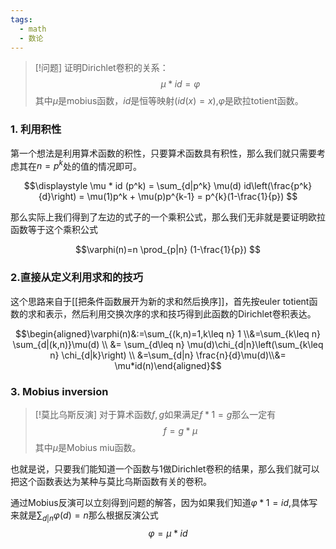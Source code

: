```yaml
---
tags:
  - math
  - 数论
---
```


> [!问题]
> 证明Dirichlet卷积的关系：$$\mu * id = \varphi$$
> 其中$\mu$是mobius函数，$id$是恒等映射($id(x)=x$),$\varphi$是欧拉totient函数。

### 1. 利用积性

第一个想法是利用算术函数的积性，只要算术函数具有积性，那么我们就只需要考虑其在$n=p^k$处的值的情况即可。

$$\displaystyle \mu * id (p^k) = \sum_{d|p^k} \mu(d) id\left(\frac{p^k}{d}\right) = \mu(1)p^k + \mu(p)p^{k-1} = p^{k}(1-\frac{1}{p}) $$

那么实际上我们得到了左边的式子的一个乘积公式，那么我们无非就是要证明欧拉函数等于这个乘积公式

$$\varphi(n)=n \prod_{p|n} (1-\frac{1}{p}) $$
### 2.直接从定义利用求和的技巧

这个思路来自于[[把条件函数展开为新的求和然后换序]]，首先按euler totient函数的求和表示，然后利用交换次序的求和技巧得到此函数的Dirichlet卷积表达。

$$\begin{aligned}\varphi(n)&:=\sum_{(k,n)=1,k\leq n} 1 \\&=\sum_{k\leq n} \sum_{d|(k,n)}\mu(d) \\ &= \sum_{d\leq n} \mu(d)\chi_{d|n}\left(\sum_{k\leq n} \chi_{d|k}\right) \\ &=\sum_{d|n} \frac{n}{d}\mu(d)\\&=  \mu*id(n)\end{aligned}$$

### 3. Mobius inversion

> [!莫比乌斯反演]
> 对于算术函数$f,g$如果满足$f*1=g$那么一定有$$f=g*\mu$$
> 其中$\mu$是Mobius miu函数。

也就是说，只要我们能知道一个函数与1做Dirichlet卷积的结果，那么我们就可以把这个函数表达为某种与莫比乌斯函数有关的卷积。

通过Mobius反演可以立刻得到问题的解答，因为如果我们知道$\varphi * 1 = id$,具体写来就是$\sum_{d|n}\varphi(d)=n$那么根据反演公式$$\varphi=\mu*id$$






